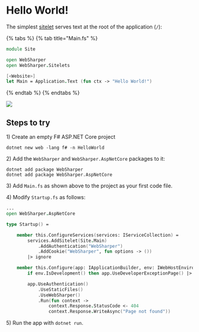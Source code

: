 # Hello World!

The simplest [sitelet](../server/sitelets/) serves text at the root of the application \(`/`\):

{% tabs %}
{% tab title="Main.fs" %}
```fsharp
module Site

open WebSharper
open WebSharper.Sitelets

[<Website>]
let Main = Application.Text (fun ctx -> "Hello World!")
```
{% endtab %}
{% endtabs %}

[![](http://i.imgur.com/fZgqeKjm.png)](http://i.imgur.com/fZgqeKjl.png)

## Steps to try

1\) Create an empty F\# ASP.NET Core project

```text
dotnet new web -lang f# -n HelloWorld
```

2\) Add the `WebSharper` and `WebSharper.AspNetCore` packages to it:

```text
dotnet add package WebSharper
dotnet add package WebSharper.AspNetCore
```

3\) Add `Main.fs` as shown above to the project as your first code file.

4\) Modify `Startup.fs` as follows:

```fsharp
...
open WebSharper.AspNetCore

type Startup() =

    member this.ConfigureServices(services: IServiceCollection) =
        services.AddSitelet(Site.Main)
            .AddAuthentication("WebSharper")
            .AddCookie("WebSharper", fun options -> ())
        |> ignore

    member this.Configure(app: IApplicationBuilder, env: IWebHostEnvironment) =
        if env.IsDevelopment() then app.UseDeveloperExceptionPage() |> ignore

        app.UseAuthentication()
            .UseStaticFiles()
            .UseWebSharper()
            .Run(fun context ->
                context.Response.StatusCode <- 404
                context.Response.WriteAsync("Page not found"))
```

5\) Run the app with `dotnet run`.

